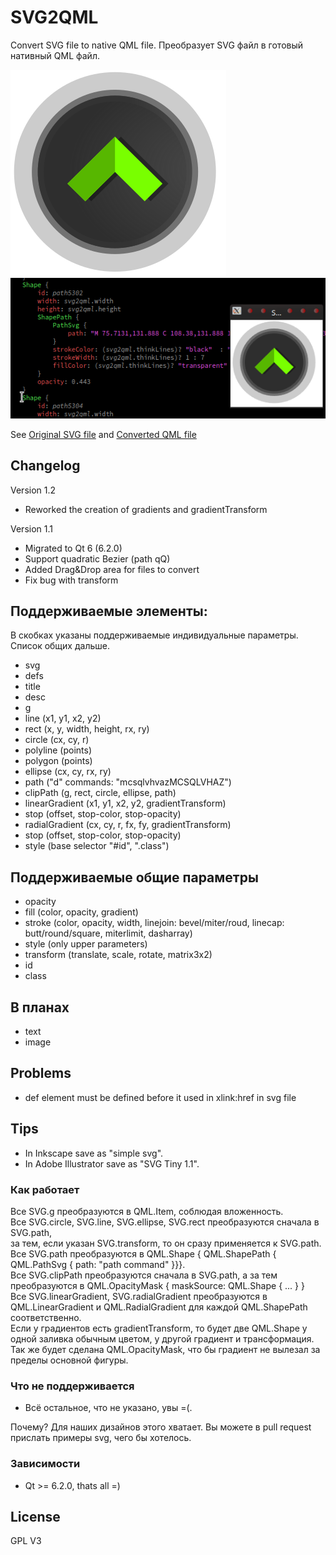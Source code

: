 # SVG2QML

Convert SVG file to native QML file.
Преобразует SVG файл в готовый нативный QML файл.

![Original SVG file](/examples/buttons1_original.png)
![Converted QML file](/examples/buttons1.png)

See [Original SVG file](/examples/buttons1.svg) and [Converted QML file](/examples/buttons1.qml)

## Changelog
Version 1.2
- Reworked the creation of gradients and gradientTransform

Version 1.1
- Migrated to Qt 6 (6.2.0)
- Support quadratic Bezier (path qQ)
- Added Drag&Drop area for files to convert
- Fix bug with transform

## Поддерживаемые элементы:

В скобках указаны поддерживаемые индивидуальные параметры. 
Список общих дальше.
- svg
- defs
- title
- desc
- g
- line (x1, y1, x2, y2)
- rect (x, y, width, height, rx, ry)
- circle (cx, cy, r)
- polyline (points)
- polygon (points)
- ellipse (cx, cy, rx, ry)
- path ("d" commands: "mcsqlvhvazMCSQLVHAZ")
- clipPath (g, rect, circle, ellipse, path)
- linearGradient (x1, y1, x2, y2, gradientTransform)
 - stop (offset, stop-color, stop-opacity) 
- radialGradient (cx, cy, r, fx, fy, gradientTransform)
 - stop (offset, stop-color, stop-opacity)
- style (base selector "#id", ".class")

## Поддерживаемые общие параметры

 - opacity
 - fill (color, opacity, gradient)
 - stroke (color, opacity, width, linejoin: bevel/miter/roud, linecap: butt/round/square, miterlimit, dasharray)
 - style (only upper parameters)
 - transform (translate, scale, rotate, matrix3x2)
 - id
 - class

## В планах

 - text
 - image

## Problems

 - def element must be defined before it used in xlink:href in svg file

## Tips
 - In Inkscape save as "simple svg".
 - In Adobe Illustrator save as "SVG Tiny 1.1".

### Как работает

Все SVG.g преобразуются в QML.Item, соблюдая вложенность.<br/>
Все SVG.circle, SVG.line, SVG.ellipse, SVG.rect преобразуются сначала в SVG.path,<br/>
за тем, если указан SVG.transform, то он сразу применяется к SVG.path.<br/>
Все SVG.path преобразуются в QML.Shape { QML.ShapePath { QML.PathSvg { path: "path command" }}}.<br/>
Все SVG.clipPath преобразуются сначала в SVG.path, а за тем<br/>
преобразуются в QML.OpacityMask { maskSource: QML.Shape { ... }  }<br/>
Все SVG.linearGradient, SVG.radialGradient преобразуются в QML.LinearGradient и QML.RadialGradient для каждой QML.ShapePath соответственно.<br/>
Если у градиентов есть gradientTransform, то будет две QML.Shape у одной заливка обычным цветом, у другой градиент и трансформация.<br/>
Так же будет сделана QML.OpacityMask, что бы градиент не вылезал за пределы основной фигуры.<br/>

### Что не поддерживается

 - Всё остальное, что не указано, увы =(. 

Почему? Для наших дизайнов этого хватает.
Вы можете в pull request прислать примеры svg, чего бы хотелось.

### Зависимости

 - Qt >= 6.2.0, thats all =)

License
----
GPL V3
